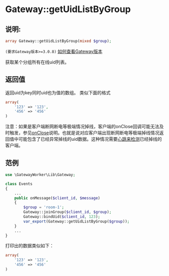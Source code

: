 # Gateway::getUidListByGroup

## 说明:
```php
array Gateway::getUidListByGroup(mixed $group);
```
 ``` (要求Gateway版本>=3.0.8) ``` [如何查看Gateway版本](get-gateway-version.md)
 
获取某个分组所有在线uid列表。


## 返回值

返回uid为key同时uid也为值的数组。
类似下面的格式
```php
array(
    '123' => '123',
    '456' => '456'
)
```

注意：如果是客户端断网断电等极端情况掉线，客户端的onClose回调可能无法及时触发，参见[onClose](on-close.md)说明。也就是说对应客户端出现断网断电等极端掉线情况返回值中可能包含了已经异常掉线的uid数据。这种情况需要[心跳来检测](heartbeat.md)已经掉线的客户端。

## 范例
```php
use \GatewayWorker\Lib\Gateway;

class Events
{
    ...
    public onMessage($client_id, $message)
    {
        $group = 'room-1';
        Gateway::joinGroup($client_id, $group);
        Gateway::bindUid($client_id, 123);
        var_export(Gateway::getUidListByGroup($group));
    }
    ...
}
```


打印出的数据类似如下：
```php
array(
    '123' => '123',
    '456' => '456'
)
```
